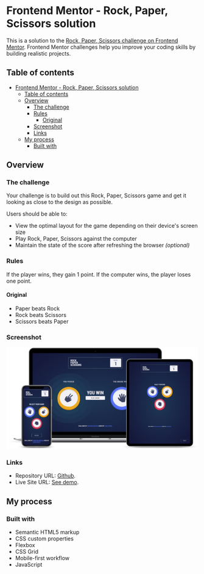 # Frontend Mentor - Rock, Paper, Scissors solution

This is a solution to the [Rock, Paper, Scissors challenge on Frontend Mentor](https://www.frontendmentor.io/challenges/rock-paper-scissors-game-pTgwgvgH). Frontend Mentor challenges help you improve your coding skills by building realistic projects. 

## Table of contents

- [Frontend Mentor - Rock, Paper, Scissors solution](#frontend-mentor---rock-paper-scissors-solution)
  - [Table of contents](#table-of-contents)
  - [Overview](#overview)
    - [The challenge](#the-challenge)
    - [Rules](#rules)
      - [Original](#original)
    - [Screenshot](#screenshot)
    - [Links](#links)
  - [My process](#my-process)
    - [Built with](#built-with)

## Overview

### The challenge

Your challenge is to build out this Rock, Paper, Scissors game and get it looking as close to the design as possible.

Users should be able to:

- View the optimal layout for the game depending on their device's screen size
- Play Rock, Paper, Scissors against the computer
- Maintain the state of the score after refreshing the browser _(optional)_

### Rules

If the player wins, they gain 1 point. If the computer wins, the player loses one point.

#### Original

- Paper beats Rock
- Rock beats Scissors
- Scissors beats Paper

### Screenshot

![Mockup solution](./screenshots/mockup.png)

### Links

- Repository URL: [Github](https://your-solution-url.com).
- Live Site URL: [See demo](https://fm-rock-paper-scissors-sc.netlify.app/).

## My process

### Built with

- Semantic HTML5 markup
- CSS custom properties
- Flexbox
- CSS Grid
- Mobile-first workflow
- JavaScript
